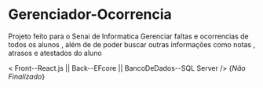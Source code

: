 # Gerenciador-Ocorrencia
Projeto feito para o Senai de Informatica Gerenciar faltas e ocorrencias de todos os alunos , além de de poder buscar outras informações como notas , atrasos e atestados do aluno

< Front--React.js || Back--EFcore || BancoDeDados--SQL Server />  {*Não Finalizado*}
